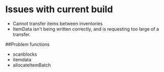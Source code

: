 # Issues with current build

* Cannot transfer items between inventories
* ItemData isn't being written correctly, and is requesting too large of a transfer.

##Problem functions

* scanblocks
* itemdata
* allocateItemBatch
